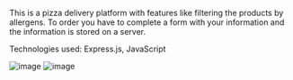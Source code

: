 This is a pizza delivery platform with features like filtering the products by allergens. To order you have to complete a form with your information and the information is stored on a server.

Technologies used: Express.js, JavaScript

![image](https://github.com/stefan-iordache/pizza-delivery/assets/20901776/8536ce38-eb61-44be-bab4-c8edeccdb0ea)
![image](https://github.com/stefan-iordache/pizza-delivery/assets/20901776/c08afaec-6a13-49ea-bc8e-d96480e8fa1c)
